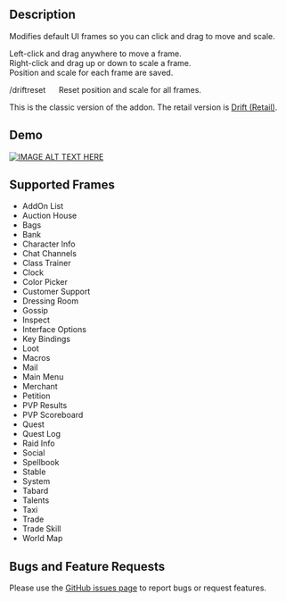 ## Description
Modifies default UI frames so you can click and drag to move and scale.

Left-click and drag anywhere to move a frame.  
Right-click and drag up or down to scale a frame.  
Position and scale for each frame are saved.

/driftreset&nbsp;&nbsp;&nbsp;&nbsp;&nbsp;&nbsp;Reset position and scale for all frames.

This is the classic version of the addon. The retail version is [Drift (Retail)](https://www.curseforge.com/wow/addons/drift).

## Demo
[![IMAGE ALT TEXT HERE](http://img.youtube.com/vi/giUjFml4eJ8/0.jpg)](http://www.youtube.com/watch?v=giUjFml4eJ8)

## Supported Frames
- AddOn List
- Auction House
- Bags
- Bank
- Character Info
- Chat Channels
- Class Trainer
- Clock
- Color Picker
- Customer Support
- Dressing Room
- Gossip
- Inspect
- Interface Options
- Key Bindings
- Loot
- Macros
- Mail
- Main Menu
- Merchant
- Petition
- PVP Results
- PVP Scoreboard
- Quest
- Quest Log
- Raid Info
- Social
- Spellbook
- Stable
- System
- Tabard
- Talents
- Taxi
- Trade
- Trade Skill
- World Map

## Bugs and Feature Requests
Please use the [GitHub issues page](https://github.com/jaredbwasserman/Drift/issues) to report bugs or request features.